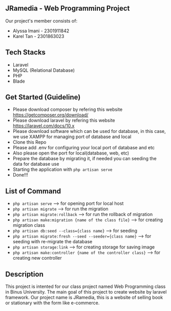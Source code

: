## JRamedia - Web Programming Project

Our project's member consists of:
- Alyssa Imani - 2301911842
- Karel Tan - 2301863023

## Tech Stacks
- Laravel
- MySQL (Relational Database)
- PHP
- Blade

## Get Started (Guideline)
- Please download composer by refering this website https://getcomposer.org/download/ 
- Please download laravel by refering this website https://laravel.com/docs/10.x 
- Please download software which can be used for database, in this case, we use XAMPP for managing port of database and local
- Clone this Repo
- Please add .env for configuring your local port of database and etc
- Also please open the port for local(database, web, etc)
- Prepare the database by migrating it, if needed you can seeding the data for database use
- Starting the application with `php artisan serve`
- Done!!!

## List of Command
- `php artisan serve` --> for opening port for local host
- `php artisan migrate` --> for run the migration 
- `php artisan migrate:rollback` --> for run the rollback of migration
- `php artisan make:migration {name of the class file}` --> for creating migration class
- `php artisan db:seed --class={class name}` --> for seeding
- `php artisan migrate:fresh --seed --seeder={class name}` --> for seeding with re-migrate the database
- `php artisan storage:link` --> for creating storage for saving image
- `php artisan make:controller {name of the controller class}` --> for creating new controller

## Description
This project is intented for our class project named Web Programming class in Binus University. The main goal of this project to create website by laravel framework. Our project name is JRamedia, this is a website of selling book or stationary with the form like e-commerce.